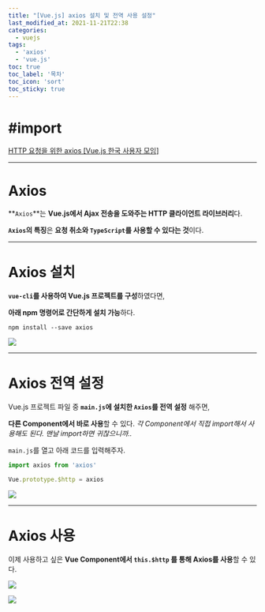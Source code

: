 ```yaml
---
title: "[Vue.js] axios 설치 및 전역 사용 설정"
last_modified_at: 2021-11-21T22:38
categories: 
  - vuejs
tags: 
  - 'axios' 
  - 'vue.js'
toc: true
toc_label: '목차'
toc_icon: 'sort'
toc_sticky: true
---
```

# #import
[HTTP 요청을 위한 axios [Vue.js 한국 사용자 모임]](https://vuejs-kr.github.io/update/2017/01/04/http-request-with-axios/)

---

# Axios

**`Axios`**는 **Vue.js에서 Ajax 전송을 도와주는 HTTP 클라이언트 라이브러리**다.


**`Axios`의 특징**은 **요청 취소와 `TypeScript`를 사용할 수 있다는 것**이다.

---

# Axios 설치

**`vue-cli`를 사용하여 Vue.js 프로젝트를 구성**하였다면,

**아래 npm 명령어로 간단하게 설치 가능**하다.


```
npm install --save axios
```



![](https://images.velog.io/images/gillog/post/06c8a0cc-164e-4dad-8ebb-ea03dca8f409/image.png)

---


# Axios 전역 설정

Vue.js 프로젝트 파일 중 **`main.js`에 설치한 `Axios`를 전역 설정** 해주면,

**다른 Component에서 바로 사용**할 수 있다.
_각 Component에서 직접 import해서 사용해도 된다._
_맨날 import하면 귀찮으니까.._


`main.js`를 열고 아래 코드를 입력해주자.

```js
import axios from 'axios'

Vue.prototype.$http = axios
```

![](https://images.velog.io/images/gillog/post/3d29c61b-ca4c-48fc-9f22-39f550fb153a/image.png)

---

# Axios 사용

이제 사용하고 싶은 **Vue Component에서 `this.$http` 를 통해 Axios를 사용**할 수 있다.

![](https://images.velog.io/images/gillog/post/85a524f0-fdbe-404f-9743-6550ffbaf751/image.png)

![](https://images.velog.io/images/gillog/post/f5d57570-32b5-440a-9bca-cfab2faaea3e/image.png)